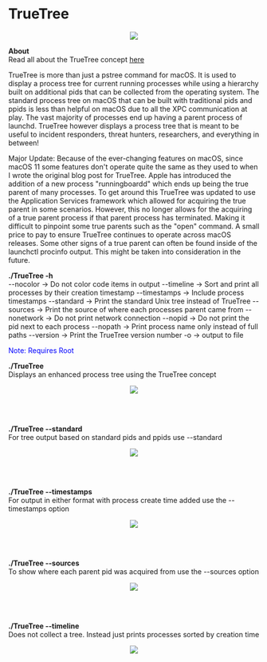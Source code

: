 #  TrueTree

<p align="center"><img src="https://themittenmac.com/wp-content/uploads/2020/02/Frame-5-scaled.jpg"></p>

**About** \
Read all about the TrueTree concept [here](https://themittenmac.com/the-truetree-concept/)


TrueTree is more than just a pstree command for macOS. It is used to display a process tree for current running processes while using a hierarchy built on additional pids that can be collected from the operating system.  The standard process tree on macOS that can be built with traditional pids and ppids is less than helpful on macOS due to all the XPC communication at play.  The vast majority of processes end up having a parent process of launchd. TrueTree however displays a process tree that is meant to be useful to incident responders, threat hunters, researchers, and everything in between!  

Major Update:
Because of the ever-changing features on macOS, since macOS 11 some features don't operate quite the same as they used to when I wrote the original blog post for TrueTree. Apple has introduced the addition of a new process "runningboardd" which ends up being the true parent of many processes. To get around this TrueTree was updated to use the Application Services framework which allowed for acquiring the true parent in some scenarios. However, this no longer allows for the acquiring of a true parent process if that parent process has terminated. Making it difficult to pinpoint some true parents such as the "open" command. A small price to pay to ensure TrueTree continues to operate across macOS releases. Some other signs of a true parent can often be found inside of the launchctl procinfo output. This might be taken into consideration in the future.

**./TrueTree -h** \
--nocolor -> Do not color code items in output
--timeline  -> Sort and print all processes by their creation timestamp
--timestamps -> Include process timestamps
--standard -> Print the standard Unix tree instead of TrueTree
--sources -> Print the source of where each processes parent came from
--nonetwork -> Do not print network connection
--nopid -> Do not print the pid next to each process
--nopath -> Print process name only instead of full paths
--version -> Print the TrueTree version number
-o <filename> -> output to file

<span style="color:blue">Note: Requires Root</span>

**./TrueTree** \
Displays an enhanced process tree using the TrueTree concept
<p align="center"><img src="https://themittenmac.com/wp-content/uploads/2022/12/truetree_output.png"></p>
<br/><br/>

**./TrueTree --standard** \
For tree output based on standard pids and ppids use --standard
<p align="center"><img src="https://themittenmac.com/wp-content/uploads/2022/12/tt_standard.png"></p>
<br/><br/>

**./TrueTree --timestamps** \
For output in either format with process create time added use the --timestamps option
<p align="center"><img src="https://themittenmac.com/wp-content/uploads/2022/12/tt_timestamps.png"></p>
<br/><br/>

**./TrueTree --sources** \
To show where each parent pid was acquired from use the --sources option
<p align="center"><img src="https://themittenmac.com/wp-content/uploads/2022/12/tt_sources.png"></p>
<br/><br/>

**./TrueTree --timeline** \
Does not collect a tree. Instead just prints processes sorted by creation time
<p align="center"><img src="https://themittenmac.com/wp-content/uploads/2022/12/tt_timeline.png"></p>
